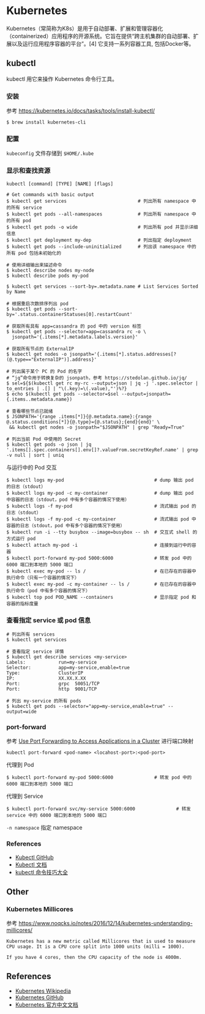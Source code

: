 # Kubernetes

Kubernetes（常简称为K8s）是用于自动部署、扩展和管理容器化（containerized）应用程序的开源系统。它旨在提供“跨主机集群的自动部署、扩展以及运行应用程序容器的平台”。[4] 它支持一系列容器工具, 包括Docker等。

## kubectl

kubectl 用它来操作 Kubernetes 命令行工具。

### 安装

参考 <https://kubernetes.io/docs/tasks/tools/install-kubectl/>

```
$ brew install kubernetes-cli
```

### 配置

`kubeconfig` 文件存储到 `$HOME/.kube`

### 显示和查找资源

```
kubectl [command] [TYPE] [NAME] [flags]
```

```shell
# Get commands with basic output
$ kubectl get services                          # 列出所有 namespace 中的所有 service
$ kubectl get pods --all-namespaces             # 列出所有 namespace 中的所有 pod
$ kubectl get pods -o wide                      # 列出所有 pod 并显示详细信息
$ kubectl get deployment my-dep                 # 列出指定 deployment
$ kubectl get pods --include-uninitialized      # 列出该 namespace 中的所有 pod 包括未初始化的

# 使用详细输出来描述命令
$ kubectl describe nodes my-node
$ kubectl describe pods my-pod

$ kubectl get services --sort-by=.metadata.name # List Services Sorted by Name

# 根据重启次数排序列出 pod
$ kubectl get pods --sort-by='.status.containerStatuses[0].restartCount'

# 获取所有具有 app=cassandra 的 pod 中的 version 标签
$ kubectl get pods --selector=app=cassandra rc -o \
  jsonpath='{.items[*].metadata.labels.version}'

# 获取所有节点的 ExternalIP
$ kubectl get nodes -o jsonpath='{.items[*].status.addresses[?(@.type=="ExternalIP")].address}'

# 列出属于某个 PC 的 Pod 的名字
# “jq”命令用于转换复杂的 jsonpath，参考 https://stedolan.github.io/jq/
$ sel=${$(kubectl get rc my-rc --output=json | jq -j '.spec.selector | to_entries | .[] | "\(.key)=\(.value),"')%?}
$ echo $(kubectl get pods --selector=$sel --output=jsonpath={.items..metadata.name})

# 查看哪些节点已就绪
$ JSONPATH='{range .items[*]}{@.metadata.name}:{range @.status.conditions[*]}{@.type}={@.status};{end}{end}' \
 && kubectl get nodes -o jsonpath="$JSONPATH" | grep "Ready=True"

# 列出当前 Pod 中使用的 Secret
$ kubectl get pods -o json | jq '.items[].spec.containers[].env[]?.valueFrom.secretKeyRef.name' | grep -v null | sort | uniq
```

与运行中的 Pod 交互

```shell
$ kubectl logs my-pod                                 # dump 输出 pod 的日志（stdout）
$ kubectl logs my-pod -c my-container                 # dump 输出 pod 中容器的日志（stdout，pod 中有多个容器的情况下使用）
$ kubectl logs -f my-pod                              # 流式输出 pod 的日志（stdout）
$ kubectl logs -f my-pod -c my-container              # 流式输出 pod 中容器的日志（stdout，pod 中有多个容器的情况下使用）
$ kubectl run -i --tty busybox --image=busybox -- sh  # 交互式 shell 的方式运行 pod
$ kubectl attach my-pod -i                            # 连接到运行中的容器
$ kubectl port-forward my-pod 5000:6000               # 转发 pod 中的 6000 端口到本地的 5000 端口
$ kubectl exec my-pod -- ls /                         # 在已存在的容器中执行命令（只有一个容器的情况下）
$ kubectl exec my-pod -c my-container -- ls /         # 在已存在的容器中执行命令（pod 中有多个容器的情况下）
$ kubectl top pod POD_NAME --containers               # 显示指定 pod 和容器的指标度量
```

### 查看指定 service 或 pod 信息

```shell
# 列出所有 services
$ kubectl get services

# 查看指定 service 详情
$ kubectl get describe services <my-service>
Labels:            run=my-service
Selector:          app=my-service,enable=true
Type:              ClusterIP
IP:                XX.XX.X.XX
Port:              grpc  50051/TCP
Port:              http  9001/TCP

# 列出 my-service 的所有 pods
$ kubectl get pods --selector="app=my-service,enable=true" --output=wide
```

### port-forward

参考 [Use Port Forwarding to Access Applications in a Cluster](https://kubernetes.io/docs/tasks/access-application-cluster/port-forward-access-application-cluster/) 进行端口映射

```
kubectl port-forward <pod-name> <locahost-port>:<pod-port>
```

代理到 Pod

```
$ kubectl port-forward my-pod 5000:6000               # 转发 pod 中的 6000 端口到本地的 5000 端口
```

代理到 Service

```
$ kubectl port-forward svc/my-service 5000:6000               # 转发 service 中的 6000 端口到本地的 5000 端口
```

`-n namespace` 指定 namespace

### References

* [Kubectl GitHub](https://github.com/kubernetes/kubectl)
* [Kubectl 文档](https://kubernetes.io/docs/reference/kubectl/)
* [kubectl 命令技巧大全](https://jimmysong.io/kubernetes-handbook/guide/kubectl-cheatsheet.html)

## Other

### Kubernetes Millicores

参考 <https://www.noqcks.io/notes/2016/12/14/kubernetes-understanding-millicores/>

```
Kubernetes has a new metric called Millicores that is used to measure CPU usage. It is a CPU core split into 1000 units (milli = 1000).

If you have 4 cores, then the CPU capacity of the node is 4000m.
```

## References

* [Kubernetes Wikipedia](https://zh.wikipedia.org/wiki/Kubernetes)
* [Kubernetes GitHub](https://github.com/kubernetes/kubernetes)
* [Kubernetes 官方中文文档](https://kubernetes.io/zh/docs/home/)
